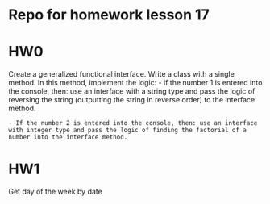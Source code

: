 # Repo for homework lesson 17

# HW0
Create a generalized functional interface.
Write a class with a single method.
In this method, implement the logic:
	- if the number 1 is entered into the console, then: use an interface with a string type and pass the logic of reversing the string (outputting the string in reverse order) to the interface method.

	- If the number 2 is entered into the console, then: use an interface with integer type and pass the logic of finding the factorial of a number into the interface method.

 # HW1
 Get day of the week by date
